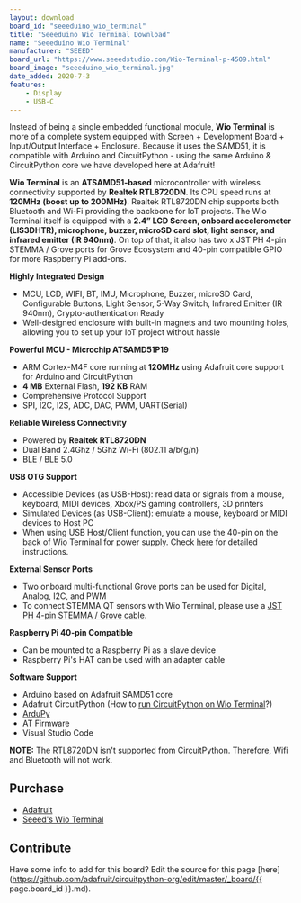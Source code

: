 ```yaml
---
layout: download
board_id: "seeeduino_wio_terminal"
title: "Seeeduino Wio Terminal Download"
name: "Seeeduino Wio Terminal"
manufacturer: "SEEED"
board_url: "https://www.seeedstudio.com/Wio-Terminal-p-4509.html"
board_image: "seeeduino_wio_terminal.jpg"
date_added: 2020-7-3
features:
    - Display
    - USB-C
---
```


Instead of being a single embedded functional module, **Wio Terminal** is more of a complete system equipped with Screen + Development Board + Input/Output Interface + Enclosure. Because it uses the SAMD51, it is compatible with Arduino and CircuitPython - using the same Arduino & CircuitPython core we have developed here at Adafruit!

**Wio Terminal** is an **ATSAMD51-based** microcontroller with wireless connectivity supported by **Realtek RTL8720DN**. Its CPU speed runs at **120MHz (boost up to 200MHz)**. Realtek RTL8720DN chip supports both Bluetooth and Wi-Fi providing the backbone for IoT projects. The Wio Terminal itself is equipped with a **2.4” LCD Screen, onboard accelerometer (LIS3DHTR), microphone, buzzer, microSD card slot, light sensor, and infrared emitter (IR 940nm)**. On top of that, it also has two x JST PH 4-pin STEMMA / Grove ports for Grove Ecosystem and 40-pin compatible GPIO for more Raspberry Pi add-ons.

**Highly Integrated Design**
 * MCU, LCD, WIFI, BT, IMU, Microphone, Buzzer, microSD Card, Configurable Buttons, Light Sensor, 5-Way Switch, Infrared Emitter (IR 940nm), Crypto-authentication Ready
 * Well-designed enclosure with built-in magnets and two mounting holes, allowing you to set up your IoT project without hassle

**Powerful MCU - Microchip ATSAMD51P19**
 * ARM Cortex-M4F core running at **120MHz** using Adafruit core support for Arduino and CircuitPython
 * **4 MB** External Flash, **192 KB** RAM
 * Comprehensive Protocol Support
 * SPI, I2C, I2S, ADC, DAC, PWM, UART(Serial)

**Reliable Wireless Connectivity**
 * Powered by **Realtek RTL8720DN**
 * Dual Band 2.4Ghz / 5Ghz Wi-Fi (802.11 a/b/g/n)
 * BLE / BLE 5.0

**USB OTG Support**
 * Accessible Devices (as USB-Host): read data or signals from a mouse, keyboard, MIDI devices, Xbox/PS gaming controllers, 3D printers
 * Simulated Devices (as USB-Client): emulate a mouse, keyboard or MIDI devices to Host PC
 * When using USB Host/Client function, you can use the 40-pin on the back of Wio Terminal for power supply. Check [here](https://www.seeedstudio.com/blog/2020/05/19/community-project-collection-how-to-input-data-from-a-keyboard-to-wio-terminal-using-the-usb-host-function-and-tips-about-how-to-use-the-40-pin-header-for-power-supply-and-usb-serial/) for detailed instructions.

**External Sensor Ports**
 * Two onboard multi-functional Grove ports can be used for Digital, Analog, I2C, and PWM
 * To connect STEMMA QT sensors with Wio Terminal, please use a [JST PH 4-pin STEMMA / Grove cable](https://www.adafruit.com/?q=jst%20ph%204-pin).

**Raspberry Pi 40-pin Compatible**
 * Can be mounted to a Raspberry Pi as a slave device
 * Raspberry Pi's HAT can be used with an adapter cable

**Software Support**
 * Arduino based on Adafruit SAMD51 core
 * Adafruit CircuitPython (How to [run CircuitPython on Wio Terminal](https://wiki.seeedstudio.com/Wio-Terminal-CircuitPython/)?)
 * [ArduPy](http://wiki.seeedstudio.com/Wio-Terminal-ArduPy/)
 * AT Firmware
 * Visual Studio Code

**NOTE:** The RTL8720DN isn't supported from CircuitPython. Therefore, Wifi and Bluetooth will not work.

## Purchase
* [Adafruit](https://www.adafruit.com/product/4707) 
* [Seeed's Wio Terminal](https://www.seeedstudio.com/Wio-Terminal-p-4509.html)

## Contribute

Have some info to add for this board? Edit the source for this page [here](https://github.com/adafruit/circuitpython-org/edit/master/_board/{{ page.board_id }}.md).
